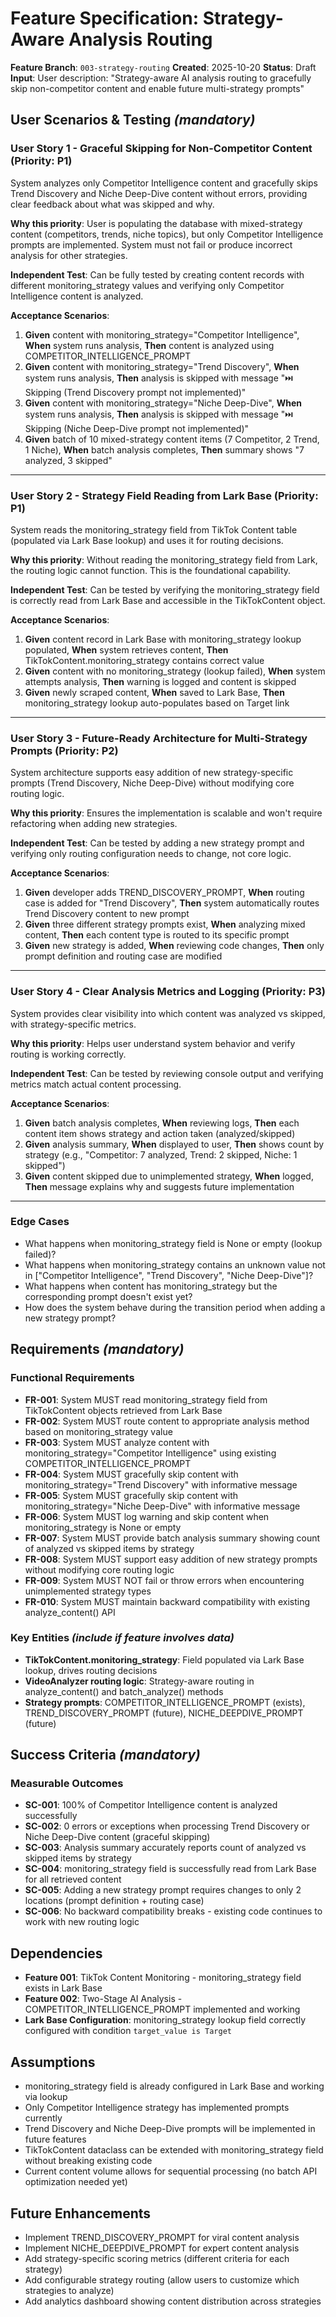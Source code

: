 # Feature Specification: Strategy-Aware Analysis Routing

**Feature Branch**: `003-strategy-routing`
**Created**: 2025-10-20
**Status**: Draft
**Input**: User description: "Strategy-aware AI analysis routing to gracefully skip non-competitor content and enable future multi-strategy prompts"

## User Scenarios & Testing *(mandatory)*

### User Story 1 - Graceful Skipping for Non-Competitor Content (Priority: P1)

System analyzes only Competitor Intelligence content and gracefully skips Trend Discovery and Niche Deep-Dive content without errors, providing clear feedback about what was skipped and why.

**Why this priority**: User is populating the database with mixed-strategy content (competitors, trends, niche topics), but only Competitor Intelligence prompts are implemented. System must not fail or produce incorrect analysis for other strategies.

**Independent Test**: Can be fully tested by creating content records with different monitoring_strategy values and verifying only Competitor Intelligence content is analyzed.

**Acceptance Scenarios**:

1. **Given** content with monitoring_strategy="Competitor Intelligence", **When** system runs analysis, **Then** content is analyzed using COMPETITOR_INTELLIGENCE_PROMPT
2. **Given** content with monitoring_strategy="Trend Discovery", **When** system runs analysis, **Then** analysis is skipped with message "⏭️ Skipping (Trend Discovery prompt not implemented)"
3. **Given** content with monitoring_strategy="Niche Deep-Dive", **When** system runs analysis, **Then** analysis is skipped with message "⏭️ Skipping (Niche Deep-Dive prompt not implemented)"
4. **Given** batch of 10 mixed-strategy content items (7 Competitor, 2 Trend, 1 Niche), **When** batch analysis completes, **Then** summary shows "7 analyzed, 3 skipped"

---

### User Story 2 - Strategy Field Reading from Lark Base (Priority: P1)

System reads the monitoring_strategy field from TikTok Content table (populated via Lark Base lookup) and uses it for routing decisions.

**Why this priority**: Without reading the monitoring_strategy field from Lark, the routing logic cannot function. This is the foundational capability.

**Independent Test**: Can be tested by verifying the monitoring_strategy field is correctly read from Lark Base and accessible in the TikTokContent object.

**Acceptance Scenarios**:

1. **Given** content record in Lark Base with monitoring_strategy lookup populated, **When** system retrieves content, **Then** TikTokContent.monitoring_strategy contains correct value
2. **Given** content with no monitoring_strategy (lookup failed), **When** system attempts analysis, **Then** warning is logged and content is skipped
3. **Given** newly scraped content, **When** saved to Lark Base, **Then** monitoring_strategy lookup auto-populates based on Target link

---

### User Story 3 - Future-Ready Architecture for Multi-Strategy Prompts (Priority: P2)

System architecture supports easy addition of new strategy-specific prompts (Trend Discovery, Niche Deep-Dive) without modifying core routing logic.

**Why this priority**: Ensures the implementation is scalable and won't require refactoring when adding new strategies.

**Independent Test**: Can be tested by adding a new strategy prompt and verifying only routing configuration needs to change, not core logic.

**Acceptance Scenarios**:

1. **Given** developer adds TREND_DISCOVERY_PROMPT, **When** routing case is added for "Trend Discovery", **Then** system automatically routes Trend Discovery content to new prompt
2. **Given** three different strategy prompts exist, **When** analyzing mixed content, **Then** each content type is routed to its specific prompt
3. **Given** new strategy is added, **When** reviewing code changes, **Then** only prompt definition and routing case are modified

---

### User Story 4 - Clear Analysis Metrics and Logging (Priority: P3)

System provides clear visibility into which content was analyzed vs skipped, with strategy-specific metrics.

**Why this priority**: Helps user understand system behavior and verify routing is working correctly.

**Independent Test**: Can be tested by reviewing console output and verifying metrics match actual content processing.

**Acceptance Scenarios**:

1. **Given** batch analysis completes, **When** reviewing logs, **Then** each content item shows strategy and action taken (analyzed/skipped)
2. **Given** analysis summary, **When** displayed to user, **Then** shows count by strategy (e.g., "Competitor: 7 analyzed, Trend: 2 skipped, Niche: 1 skipped")
3. **Given** content skipped due to unimplemented strategy, **When** logged, **Then** message explains why and suggests future implementation

---

### Edge Cases

- What happens when monitoring_strategy field is None or empty (lookup failed)?
- What happens when monitoring_strategy contains an unknown value not in ["Competitor Intelligence", "Trend Discovery", "Niche Deep-Dive"]?
- What happens when content has monitoring_strategy but the corresponding prompt doesn't exist yet?
- How does the system behave during the transition period when adding a new strategy prompt?

## Requirements *(mandatory)*

### Functional Requirements

- **FR-001**: System MUST read monitoring_strategy field from TikTokContent objects retrieved from Lark Base
- **FR-002**: System MUST route content to appropriate analysis method based on monitoring_strategy value
- **FR-003**: System MUST analyze content with monitoring_strategy="Competitor Intelligence" using existing COMPETITOR_INTELLIGENCE_PROMPT
- **FR-004**: System MUST gracefully skip content with monitoring_strategy="Trend Discovery" with informative message
- **FR-005**: System MUST gracefully skip content with monitoring_strategy="Niche Deep-Dive" with informative message
- **FR-006**: System MUST log warning and skip content when monitoring_strategy is None or empty
- **FR-007**: System MUST provide batch analysis summary showing count of analyzed vs skipped items by strategy
- **FR-008**: System MUST support easy addition of new strategy prompts without modifying core routing logic
- **FR-009**: System MUST NOT fail or throw errors when encountering unimplemented strategy types
- **FR-010**: System MUST maintain backward compatibility with existing analyze_content() API

### Key Entities *(include if feature involves data)*

- **TikTokContent.monitoring_strategy**: Field populated via Lark Base lookup, drives routing decisions
- **VideoAnalyzer routing logic**: Strategy-aware routing in analyze_content() and batch_analyze() methods
- **Strategy prompts**: COMPETITOR_INTELLIGENCE_PROMPT (exists), TREND_DISCOVERY_PROMPT (future), NICHE_DEEPDIVE_PROMPT (future)

## Success Criteria *(mandatory)*

### Measurable Outcomes

- **SC-001**: 100% of Competitor Intelligence content is analyzed successfully
- **SC-002**: 0 errors or exceptions when processing Trend Discovery or Niche Deep-Dive content (graceful skipping)
- **SC-003**: Analysis summary accurately reports count of analyzed vs skipped items by strategy
- **SC-004**: monitoring_strategy field is successfully read from Lark Base for all retrieved content
- **SC-005**: Adding a new strategy prompt requires changes to only 2 locations (prompt definition + routing case)
- **SC-006**: No backward compatibility breaks - existing code continues to work with new routing logic

## Dependencies

- **Feature 001**: TikTok Content Monitoring - monitoring_strategy field exists in Lark Base
- **Feature 002**: Two-Stage AI Analysis - COMPETITOR_INTELLIGENCE_PROMPT implemented and working
- **Lark Base Configuration**: monitoring_strategy lookup field correctly configured with condition `target_value is Target`

## Assumptions

- monitoring_strategy field is already configured in Lark Base and working via lookup
- Only Competitor Intelligence strategy has implemented prompts currently
- Trend Discovery and Niche Deep-Dive prompts will be implemented in future features
- TikTokContent dataclass can be extended with monitoring_strategy field without breaking existing code
- Current content volume allows for sequential processing (no batch API optimization needed yet)

## Future Enhancements

- Implement TREND_DISCOVERY_PROMPT for viral content analysis
- Implement NICHE_DEEPDIVE_PROMPT for expert content analysis
- Add strategy-specific scoring metrics (different criteria for each strategy)
- Add configurable strategy routing (allow users to customize which strategies to analyze)
- Add analytics dashboard showing content distribution across strategies
